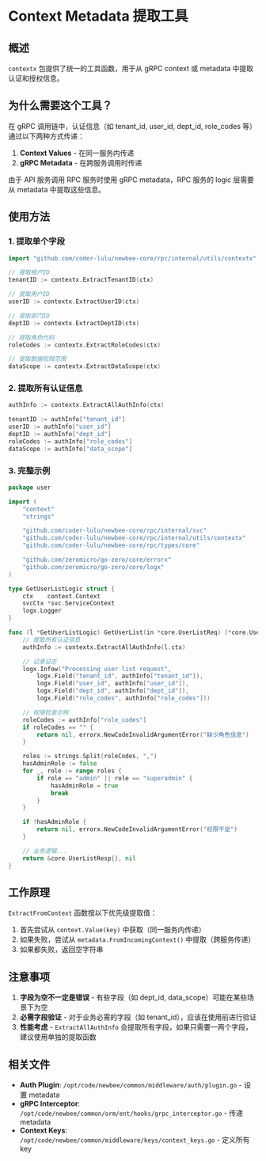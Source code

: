 # Context Metadata 提取工具

## 概述

`contextx` 包提供了统一的工具函数，用于从 gRPC context 或 metadata 中提取认证和授权信息。

## 为什么需要这个工具？

在 gRPC 调用链中，认证信息（如 tenant_id, user_id, dept_id, role_codes 等）通过以下两种方式传递：

1. **Context Values** - 在同一服务内传递
2. **gRPC Metadata** - 在跨服务调用时传递

由于 API 服务调用 RPC 服务时使用 gRPC metadata，RPC 服务的 logic 层需要从 metadata 中提取这些信息。

## 使用方法

### 1. 提取单个字段

```go
import "github.com/coder-lulu/newbee-core/rpc/internal/utils/contextx"

// 提取租户ID
tenantID := contextx.ExtractTenantID(ctx)

// 提取用户ID
userID := contextx.ExtractUserID(ctx)

// 提取部门ID
deptID := contextx.ExtractDeptID(ctx)

// 提取角色代码
roleCodes := contextx.ExtractRoleCodes(ctx)

// 提取数据权限范围
dataScope := contextx.ExtractDataScope(ctx)
```

### 2. 提取所有认证信息

```go
authInfo := contextx.ExtractAllAuthInfo(ctx)

tenantID := authInfo["tenant_id"]
userID := authInfo["user_id"]
deptID := authInfo["dept_id"]
roleCodes := authInfo["role_codes"]
dataScope := authInfo["data_scope"]
```

### 3. 完整示例

```go
package user

import (
    "context"
    "strings"

    "github.com/coder-lulu/newbee-core/rpc/internal/svc"
    "github.com/coder-lulu/newbee-core/rpc/internal/utils/contextx"
    "github.com/coder-lulu/newbee-core/rpc/types/core"

    "github.com/zeromicro/go-zero/core/errorx"
    "github.com/zeromicro/go-zero/core/logx"
)

type GetUserListLogic struct {
    ctx    context.Context
    svcCtx *svc.ServiceContext
    logx.Logger
}

func (l *GetUserListLogic) GetUserList(in *core.UserListReq) (*core.UserListResp, error) {
    // 提取所有认证信息
    authInfo := contextx.ExtractAllAuthInfo(l.ctx)

    // 记录日志
    logx.Infow("Processing user list request",
        logx.Field("tenant_id", authInfo["tenant_id"]),
        logx.Field("user_id", authInfo["user_id"]),
        logx.Field("dept_id", authInfo["dept_id"]),
        logx.Field("role_codes", authInfo["role_codes"]))

    // 权限检查示例
    roleCodes := authInfo["role_codes"]
    if roleCodes == "" {
        return nil, errorx.NewCodeInvalidArgumentError("缺少角色信息")
    }

    roles := strings.Split(roleCodes, ",")
    hasAdminRole := false
    for _, role := range roles {
        if role == "admin" || role == "superadmin" {
            hasAdminRole = true
            break
        }
    }

    if !hasAdminRole {
        return nil, errorx.NewCodeInvalidArgumentError("权限不足")
    }

    // 业务逻辑...
    return &core.UserListResp{}, nil
}
```

## 工作原理

`ExtractFromContext` 函数按以下优先级提取值：

1. 首先尝试从 `context.Value(key)` 中获取（同一服务内传递）
2. 如果失败，尝试从 `metadata.FromIncomingContext()` 中提取（跨服务传递）
3. 如果都失败，返回空字符串

## 注意事项

1. **字段为空不一定是错误** - 有些字段（如 dept_id, data_scope）可能在某些场景下为空
2. **必需字段验证** - 对于业务必需的字段（如 tenant_id），应该在使用前进行验证
3. **性能考虑** - `ExtractAllAuthInfo` 会提取所有字段，如果只需要一两个字段，建议使用单独的提取函数

## 相关文件

- **Auth Plugin**: `/opt/code/newbee/common/middleware/auth/plugin.go` - 设置 metadata
- **gRPC Interceptor**: `/opt/code/newbee/common/orm/ent/hooks/grpc_interceptor.go` - 传递 metadata
- **Context Keys**: `/opt/code/newbee/common/middleware/keys/context_keys.go` - 定义所有 key
